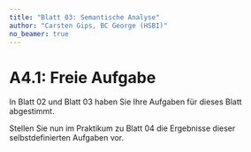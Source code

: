 ```yaml
---
title: "Blatt 03: Semantische Analyse"
author: "Carsten Gips, BC George (HSBI)"
no_beamer: true
---
```



# A4.1: Freie Aufgabe

In Blatt 02 und Blatt 03 haben Sie Ihre Aufgaben für dieses Blatt abgestimmt.

Stellen Sie nun im Praktikum zu Blatt 04 die Ergebnisse dieser selbstdefinierten
Aufgaben vor.
